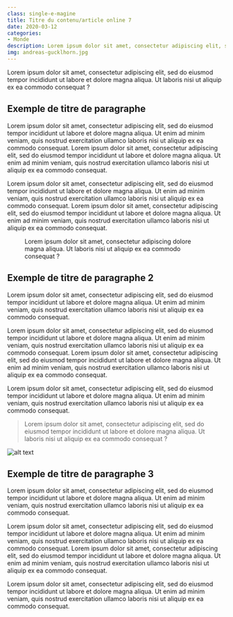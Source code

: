 ```yaml
---
class: single-e-magine
title: Titre du contenu/article online 7
date: 2020-03-12
categories:
- Monde
description: Lorem ipsum dolor sit amet, consectetur adipiscing elit, sed do eiusmod tempor incididunt ut.
img: andreas-gucklhorn.jpg
---
```


<p class="chapeau">Lorem ipsum dolor sit amet, consectetur adipiscing 
elit, sed do eiusmod tempor incididunt ut labore et 
dolore magna aliqua. Ut laboris nisi ut 
aliquip ex ea commodo consequat ?</p>

## Exemple de titre de paragraphe

Lorem ipsum dolor sit amet, consectetur adipiscing elit, sed do eiusmod tempor incididunt ut labore et dolore magna aliqua. Ut enim ad minim veniam, quis nostrud exercitation ullamco laboris nisi ut aliquip ex ea commodo consequat. Lorem ipsum dolor sit amet, consectetur adipiscing elit, sed do eiusmod tempor incididunt ut labore et dolore magna aliqua. Ut enim ad minim veniam, quis nostrud exercitation ullamco laboris nisi ut aliquip ex ea commodo consequat. 

Lorem ipsum dolor sit amet, consectetur adipiscing elit, sed do eiusmod tempor incididunt ut labore et dolore magna aliqua. Ut enim ad minim veniam, quis nostrud exercitation ullamco laboris nisi ut aliquip ex ea commodo consequat. Lorem ipsum dolor sit amet, consectetur adipiscing elit, sed do eiusmod tempor incididunt ut labore et dolore magna aliqua. Ut enim ad minim veniam, quis nostrud exercitation ullamco laboris nisi ut aliquip ex ea commodo consequat. 

<figure class="half-width-img-txt">
    <img src="/assets/img/andreas-gucklhorn.jpg" alt="">
    <figcaption>Lorem ipsum dolor sit amet, consectetur adipiscing dolore magna aliqua. Ut laboris nisi ut aliquip ex ea commodo consequat ?</figcaption>
</figure>

## Exemple de titre de paragraphe 2

Lorem ipsum dolor sit amet, consectetur adipiscing elit, sed do eiusmod tempor incididunt ut labore et dolore magna aliqua. Ut enim ad minim veniam, quis nostrud exercitation ullamco laboris nisi ut aliquip ex ea commodo consequat. 

Lorem ipsum dolor sit amet, consectetur adipiscing elit, sed do eiusmod tempor incididunt ut labore et dolore magna aliqua. Ut enim ad minim veniam, quis nostrud exercitation ullamco laboris nisi ut aliquip ex ea commodo consequat. Lorem ipsum dolor sit amet, consectetur adipiscing elit, sed do eiusmod tempor incididunt ut labore et dolore magna aliqua. Ut enim ad minim veniam, quis nostrud exercitation ullamco laboris nisi ut aliquip ex ea commodo consequat. 

Lorem ipsum dolor sit amet, consectetur adipiscing elit, sed do eiusmod tempor incididunt ut labore et dolore magna aliqua. Ut enim ad minim veniam, quis nostrud exercitation ullamco laboris nisi ut aliquip ex ea commodo consequat. 

> Lorem ipsum dolor sit amet, consectetur adipiscing 
elit, sed do eiusmod tempor incididunt ut labore et 
dolore magna aliqua. Ut laboris nisi ut 
aliquip ex ea commodo consequat ? 

<div class="full-width-img">
    <img src="/assets/img/06Marikana.jpg" alt="alt text">
</div>

## Exemple de titre de paragraphe 3

Lorem ipsum dolor sit amet, consectetur adipiscing elit, sed do eiusmod tempor incididunt ut labore et dolore magna aliqua. Ut enim ad minim veniam, quis nostrud exercitation ullamco laboris nisi ut aliquip ex ea commodo consequat. 

Lorem ipsum dolor sit amet, consectetur adipiscing elit, sed do eiusmod tempor incididunt ut labore et dolore magna aliqua. Ut enim ad minim veniam, quis nostrud exercitation ullamco laboris nisi ut aliquip ex ea commodo consequat. Lorem ipsum dolor sit amet, consectetur adipiscing elit, sed do eiusmod tempor incididunt ut labore et dolore magna aliqua. Ut enim ad minim veniam, quis nostrud exercitation ullamco laboris nisi ut aliquip ex ea commodo consequat. 

Lorem ipsum dolor sit amet, consectetur adipiscing elit, sed do eiusmod tempor incididunt ut labore et dolore magna aliqua. Ut enim ad minim veniam, quis nostrud exercitation ullamco laboris nisi ut aliquip ex ea commodo consequat. 